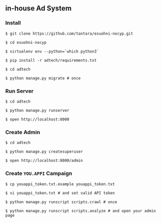 ## in-house Ad System

### Install

```
$ git clone https://github.com/tantara/esuohni-nocyp.git

$ cd esuohni-nocyp

$ virtualenv env --python=`which python3`

$ pip install -r adtech/requirements.txt

$ cd adtech

$ python manage.py migrate # once
```

### Run Server

```
$ cd adtech

$ python manage.py runserver

$ open http://localhost:8000
```

### Create Admin

```
$ cd adtech

$ python manage.py createsuperuser

$ open http://localhost:8000/admin
```

### Create `YOU.APPI` Campaign

```
$ cp youappi_token.txt.example youappi_token.txt

$ vi youappi_token.txt # and set valid API token
```

```
$ python manage.py runscript scripts.crawl # once

$ python manage.py runscript scripts.analyze # and open your admin page
```